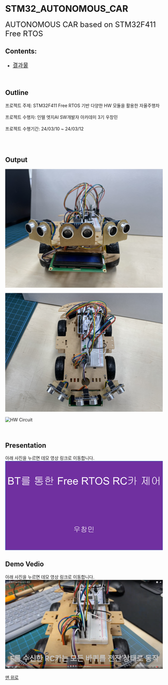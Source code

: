 # STM32_AUTONOMOUS_CAR
<a name="top"></a>
<font size="+2"> AUTONOMOUS CAR based on STM32F411 Free RTOS</font>
<br>

## Contents:
 - <font size="+1">[결과물](#output)</font>
<br><br><br>

## Outline
프로젝트 주제: STM32F411 Free RTOS 기반 다양한 HW 모듈을 활용한 자율주행차 <br>
<br>
프로젝트 수행자: 인텔 엣지AI SW개발자 아카데미 3기 우창민<br>
<br>
프로젝트 수행기간: 24/03/10 ~ 24/03/12<br>

<br>
<br>


## Output

![CAR Front](./documents/ACAR_front.jpg)

![CAR UP](./documents/ACAR_up.jpg)

![HW Circuit](./documents/HW_PinLayout.jpg)

<br>

## Presentation

아래 사진을 누르면 데모 영상 링크로 이동합니다.
[![Presentation](documents/presentation_thumbnail.png)](/documents/RCcar_BTcontrol.pdf)<br>

## Demo Vedio

아래 사진을 누르면 데모 영상 링크로 이동합니다.
[![Youtube](documents/youtube_thumbnail.png)](https://www.youtube.com/watch?v=zCwgYaYF5SU)<br>


[맨 위로](#top)
